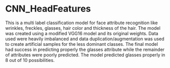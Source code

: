 # CNN_HeadFeatures

This is a multi label classification model for face attribute recognition like
wrinkles, freckles, glasses, hair color and thickness of the hair.
The model was created using a modified VGG16 model and its
original weights. Data used were heavily imbalanced and data
duplication/augmentation was used to create artificial samples
for the less dominant classes. The final model had success in
predicting properly the glasses attribute while the remainder of
attributes were poorly predicted. The model predicted glasses
properly in 8 out of 10 possibilities. 
